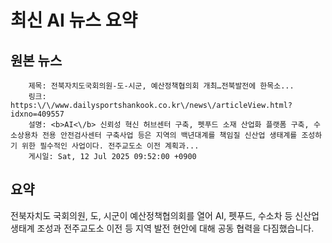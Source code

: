 # 최신 AI 뉴스 요약

## 원본 뉴스
		제목: 전북자치도국회의원-도-시군, 예산정책협의회 개최…전북발전에 한목소...
		링크: https:\/\/www.dailysportshankook.co.kr\/news\/articleView.html?idxno=409557
		설명: <b>AI<\/b> 신뢰성 혁신 허브센터 구축, 펫푸드 소재 산업화 플랫폼 구축, 수소상용차 전용 안전검사센터 구축사업 등은 지역의 백년대계를 책임질 신산업 생태계를 조성하기 위한 필수적인 사업이다. 전주교도소 이전 계획과... 
		게시일: Sat, 12 Jul 2025 09:52:00 +0900


## 요약
전북자치도 국회의원, 도, 시군이 예산정책협의회를 열어 AI, 펫푸드, 수소차 등 신산업 생태계 조성과 전주교도소 이전 등 지역 발전 현안에 대해 공동 협력을 다짐했습니다.
